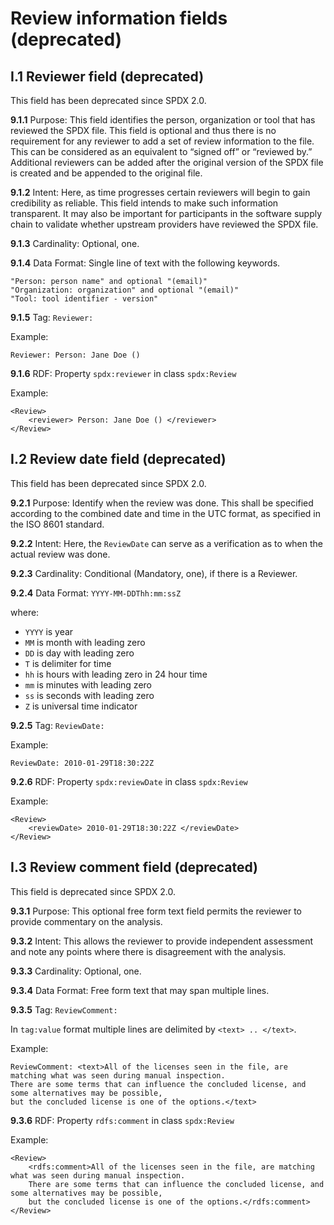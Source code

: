 # Review information fields (deprecated)

## I.1 Reviewer field (deprecated) <a name="9.1"></a>

This field has been deprecated since SPDX 2.0.

**9.1.1** Purpose: This field identifies the person, organization or tool that has reviewed the SPDX file. This field is optional and thus there is no requirement for any reviewer to add a set of review information to the file. This can be considered as an equivalent to “signed off” or “reviewed by.” Additional reviewers can be added after the original version of the SPDX file is created and be appended to the original file.

**9.1.2** Intent: Here, as time progresses certain reviewers will begin to gain credibility as reliable. This field intends to make such information transparent. It may also be important for participants in the software supply chain to validate whether upstream providers have reviewed the SPDX file.

**9.1.3** Cardinality: Optional, one.

**9.1.4** Data Format: Single line of text with the following keywords.

```text
"Person: person name" and optional "(email)"
"Organization: organization" and optional "(email)"
"Tool: tool identifier - version"
```

**9.1.5** Tag: `Reviewer:`

Example:

```text
Reviewer: Person: Jane Doe ()
```

**9.1.6** RDF: Property `spdx:reviewer` in class `spdx:Review`

Example:

```text
<Review>
    <reviewer> Person: Jane Doe () </reviewer>
</Review>
```

## I.2 Review date field (deprecated) <a name="9.2"></a>

This field has been deprecated since SPDX 2.0.

**9.2.1** Purpose: Identify when the review was done. This shall be specified according to the combined date and time in the UTC format, as specified in the ISO 8601 standard.

**9.2.2** Intent: Here, the `ReviewDate` can serve as a verification as to when the actual review was done.

**9.2.3**  Cardinality: Conditional (Mandatory, one), if there is a Reviewer.

**9.2.4** Data Format: `YYYY-MM-DDThh:mm:ssZ`

where:

* `YYYY` is year
* `MM` is month with leading zero
* `DD` is day with leading zero
* `T` is delimiter for time
* `hh` is hours with leading zero in 24 hour time
* `mm` is minutes with leading zero
* `ss` is seconds with leading zero
* `Z` is universal time indicator

**9.2.5** Tag: `ReviewDate:`

Example:

```text
ReviewDate: 2010-01-29T18:30:22Z
```

**9.2.6** RDF: Property `spdx:reviewDate` in class `spdx:Review`

Example:

```text
<Review>
    <reviewDate> 2010-01-29T18:30:22Z </reviewDate>
</Review>
```

## I.3 Review comment field (deprecated) <a name="9.3"></a>

This field is deprecated since SPDX 2.0.

**9.3.1** Purpose: This optional free form text field permits the reviewer to provide commentary on the analysis.

**9.3.2** Intent: This allows the reviewer to provide independent assessment and note any points where there is disagreement with the analysis.

**9.3.3** Cardinality: Optional, one.

**9.3.4** Data Format: Free form text that may span multiple lines.

**9.3.5** Tag: `ReviewComment:`

In `tag:value` format multiple lines are delimited by `<text> .. </text>`.

Example:

```text
ReviewComment: <text>All of the licenses seen in the file, are matching what was seen during manual inspection.
There are some terms that can influence the concluded license, and some alternatives may be possible,
but the concluded license is one of the options.</text>
```

**9.3.6** RDF: Property `rdfs:comment` in class `spdx:Review`

Example:

```text
<Review>
    <rdfs:comment>All of the licenses seen in the file, are matching what was seen during manual inspection.
    There are some terms that can influence the concluded license, and some alternatives may be possible,
    but the concluded license is one of the options.</rdfs:comment>
</Review>
```
